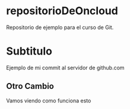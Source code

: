 # repositorioDeOncloud
Repositorio de ejemplo para el curso de Git.

# Subtitulo
Ejemplo de mi commit al servidor de github.com

## Otro Cambio

Vamos viendo como funciona esto
